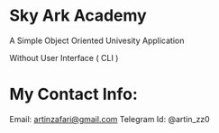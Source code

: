 # Sky Ark Academy

A Simple Object Oriented Univesity Application

Without User Interface ( CLI )

# My Contact Info:
Email: artinzafari@gmail.com
Telegram Id: @artin_zz0
